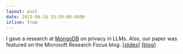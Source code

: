 ```yaml
---
layout: post
date: 2023-06-16 15:59:00-0400
inline: true
---
```


I gave a research at [MongoDB](https://www.mongodb.com) on privacy in LLMs. 
Also, our paper was featured on the Microsoft Research Focus blog. <a href="/assets/pdf/nils_lukas_privacy_in_language_models.pdf" target="_blank" rel="noopener noreferrer" class="float-right">[slides]</a> [[blog]](https://www.microsoft.com/en-us/research/blog/research-focus-week-of-june-5-2023/)

